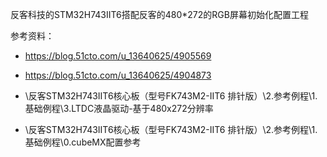 反客科技的STM32H743IIT6搭配反客的480*272的RGB屏幕初始化配置工程

参考资料：

- https://blog.51cto.com/u_13640625/4905569

- https://blog.51cto.com/u_13640625/4904873

- \反客STM32H743IIT6核心板（型号FK743M2-IIT6 排针版）\2.参考例程\1.基础例程\3.LTDC液晶驱动-基于480x272分辨率

- \反客STM32H743IIT6核心板（型号FK743M2-IIT6 排针版）\2.参考例程\1.基础例程\0.cubeMX配置参考
